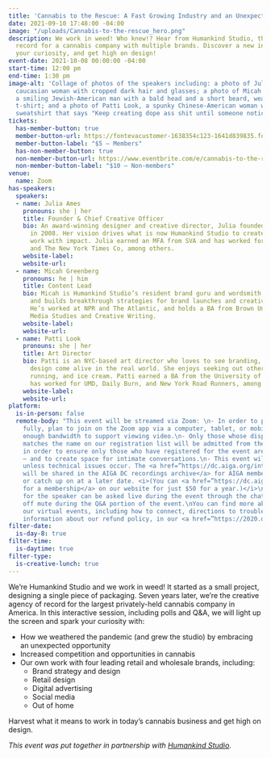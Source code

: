 ```yaml
---
title: 'Cannabis to the Rescue: A Fast Growing Industry and an Unexpected Client'
date: 2021-09-10 17:48:00 -04:00
image: "/uploads/Cannabis-to-the-rescue_hero.png"
description: We work in weed! Who knew!? Hear from Humankind Studio, the agency of
  record for a cannabis company with multiple brands. Discover a new industry, spark
  your curiosity, and get high on design!
event-date: 2021-10-08 00:00:00 -04:00
start-time: 12:00 pm
end-time: 1:30 pm
image-alt: 'Collage of photos of the speakers including: a photo of Julia Ames, a
  caucasian woman with cropped dark hair and glasses; a photo of Micah Greenberg,
  a smiling Jewish-American man with a bald head and a short beard, wearing a green
  t-shirt; and a photo of Patti Look, a spunky Chinese-American woman wearing a black
  sweatshirt that says "Keep creating dope ass shit until someone notices.”'
tickets:
  has-member-button: true
  member-button-url: https://fontevacustomer-1638354c123-1641d839835.force.com/services/oauth2/authorize?client_id=3MVG9nthuDc9owbcOq7_07W.HriOQQPWTbMkrpOla.ajDQlTHf4_uby_mhwylcX.mJBU2O2SppTiZMS0J_HJd&response_type=code&redirect_uri=https://ikit.aiga.org/ikit_national_util/ikit-national-util-sso-redirect/&state=https%3A%2F%2Fdc.aiga.org%2Fevent%2Fcannabis-to-the-rescue-a-fast-growing-industry-and-an-unexpected-client%2F%3Fredirect_source%3Deventbrite_register
  member-button-label: "$5 — Members"
  has-non-member-button: true
  non-member-button-url: https://www.eventbrite.com/e/cannabis-to-the-rescue-a-fast-growing-industry-and-an-unexpected-client-tickets-170370213896
  non-member-button-label: "$10 — Non-members"
venue:
  name: Zoom
has-speakers:
  speakers:
  - name: Julia Ames
    pronouns: she | her
    title: Founder & Chief Creative Officer
    bio: An award-winning designer and creative director, Julia founded Spoolia Design
      in 2008. Her vision drives what is now Humankind Studio to create memorable
      work with impact. Julia earned an MFA from SVA and has worked for Design Army
      and The New York Times Co, among others.
    website-label: 
    website-url: 
  - name: Micah Greenberg
    pronouns: he | him
    title: Content Lead
    bio: Micah is Humankind Studio’s resident brand guru and wordsmith. He names companies
      and builds breakthrough strategies for brand launches and creative campaigns.
      He’s worked at NPR and The Atlantic, and holds a BA from Brown University in
      Media Studies and Creative Writing.
    website-label: 
    website-url: 
  - name: Patti Look
    pronouns: she | her
    title: Art Director
    bio: Patti is an NYC-based art director who loves to see branding, CPG, and retail
      design come alive in the real world. She enjoys seeking out other DMV/Terp transplants,
      running, and ice cream. Patti earned a BA from the University of Maryland and
      has worked for UMD, Daily Burn, and New York Road Runners, among others.
    website-label: 
    website-url: 
platform:
  is-in-person: false
  remote-body: "This event will be streamed via Zoom: \n- In order to participate
    fully, plan to join on the Zoom app via a computer, tablet, or mobile device with
    enough bandwidth to support viewing video.\n- Only those whose display name fully
    matches the name on our registration list will be admitted from the waiting room,
    in order to ensure only those who have registered for the event are able to attend
    — and to create space for intimate conversations.\n- This event will be recorded
    unless technical issues occur. The <a href=”https://dc.aiga.org/introducing-the-aiga-dc-event-recordings-archive/”>recordings
    will be shared in the AIGA DC recordings archive</a> for AIGA members to rewatch
    or catch up on at a later date. <i>(You can <a href=”https://dc.aiga.org/membership/membership-rates/”>register
    for a membership</a> on our website for just $50 for a year.)</i>\n- Questions
    for the speaker can be asked live during the event through the chat or by speaking
    off mute during the Q&A portion of the event.\nYou can find more about joining
    our virtual events, including how to connect, directions to troubleshoot, and
    information about our refund policy, in our <a href=”https://2020.dcdesignweek.org/faqs/”>FAQs</a>."
filter-date:
  is-day-8: true
filter-time:
  is-daytime: true
filter-type:
  is-creative-lunch: true
---
```


We’re Humankind Studio and we work in weed! It started as a small project, designing a single piece of packaging. Seven years later, we’re the creative agency of record for the largest privately-held cannabis company in America. In this interactive session, including polls and Q&A, we will light up the screen and spark your curiosity with: 

- How we weathered the pandemic (and grew the studio) by embracing an unexpected opportunity
- Increased competition and opportunities in cannabis
- Our own work with four leading retail and wholesale brands, including:
     + Brand strategy and design
     + Retail design
     + Digital advertising
     + Social media 
     + Out of home

Harvest what it means to work in today’s cannabis business and get high on design.


<i>This event was put together in partnership with <a href="https://www.humankindstudio.com/">Humankind Studio</a>.</i>